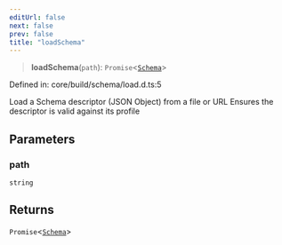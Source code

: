 ```yaml
---
editUrl: false
next: false
prev: false
title: "loadSchema"
---
```


> **loadSchema**(`path`): `Promise`\<[`Schema`](/reference/dpkit/schema/)\>

Defined in: core/build/schema/load.d.ts:5

Load a Schema descriptor (JSON Object) from a file or URL
Ensures the descriptor is valid against its profile

## Parameters

### path

`string`

## Returns

`Promise`\<[`Schema`](/reference/dpkit/schema/)\>

